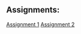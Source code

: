 # <h2> Assignments: </h2>

[Assignment 1](Assignment_01/Assignment_01.pde) 
[Assignment 2](Assignment_02/Assignment_02.pde) 
